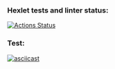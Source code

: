 ### Hexlet tests and linter status:
[![Actions Status](https://github.com/Evglit/python-project-lvl2/workflows/hexlet-check/badge.svg)](https://github.com/Evglit/python-project-lvl2/actions)
<br>

### Test:
[![asciicast](https://asciinema.org/a/V71sJYZpaf5sRzXoEOdINp84V.svg)](https://asciinema.org/a/V71sJYZpaf5sRzXoEOdINp84V)
